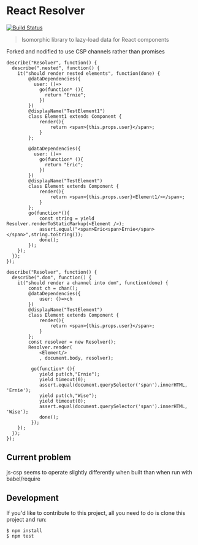 # React Resolver 

[![Build Status](https://travis-ci.org/gilesbradshaw/react-resolver.svg)](https://travis-ci.org/gilesbradshaw/react-resolver)

> Isomorphic library to lazy-load data for React components

Forked and nodified to use CSP channels rather than promises

````
describe("Resolver", function() {
  describe(".nested", function() {
    it("should render nested elements", function(done) {
        @dataDependencies({
          user: ()=>
            go(function* (){
              return "Ernie";
            })
        })
        @displayName("TestElement1")
        class Element1 extends Component {
            render(){
                return <span>{this.props.user}</span>;
            }
        };

        @dataDependencies({
          user: ()=>
            go(function* (){
              return "Eric";
            })
        })
        @displayName("TestElement")
        class Element extends Component {
            render(){
                return <span>{this.props.user}<Element1/></span>;
            }
        };
        go(function*(){
            const string = yield Resolver.renderToStaticMarkup(<Element />);
            assert.equal("<span>Eric<span>Ernie</span></span>",string.toString());
            done();
        });
    });
  });
});

describe("Resolver", function() {
  describe(".dom", function() {
    it("should render a channel into dom", function(done) {
        const ch = chan();
        @dataDependencies({
            user: ()=>ch
        }) 
        @displayName("TestElement")
        class Element extends Component {
            render(){
                return <span>{this.props.user}</span>;
            }
        };
        const resolver = new Resolver(); 
        Resolver.render(
            <Element/>
            , document.body, resolver);

         go(function* (){
            yield put(ch,"Ernie");
            yield timeout(0);
            assert.equal(document.querySelector('span').innerHTML, 'Ernie');
            yield put(ch,"Wise");
            yield timeout(0);
            assert.equal(document.querySelector('span').innerHTML, 'Wise');
            done();
         });     
    });
  });
});

````
## Current problem
js-csp seems to operate slightly differently when built than when run with babel/require

## Development

If you'd like to contribute to this project, all you need to do is clone
this project and run:

```shell
$ npm install
$ npm test
```
